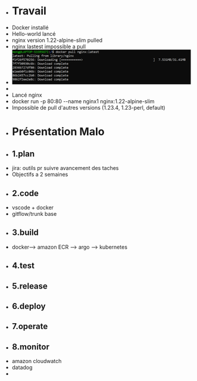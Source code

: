 - # Travail
- Docker installé
- Hello-world lancé
- nginx version 1.22-alpine-slim pulled
- nginx lastest impossible a pull
- ![image.png](../assets/image_1680082140255_0.png)
-
- Lancé nginx
- docker run -p 80:80 --name nginx1 nginx:1.22-alpine-slim
- Impossible de pull d'autres versions (1.23.4, 1.23-perl, default)
- # Présentation Malo
- ## 1.plan
- jira: outils pr suivre avancement des taches
- Objectifs a 2 semaines
- ## 2.code
- vscode + docker
- gitflow/trunk base
- ## 3.build
- docker--> amazon ECR --> argo --> kubernetes
- ## 4.test
- ## 5.release
- ## 6.deploy
- ## 7.operate
- ## 8.monitor
- amazon cloudwatch
- datadog
-